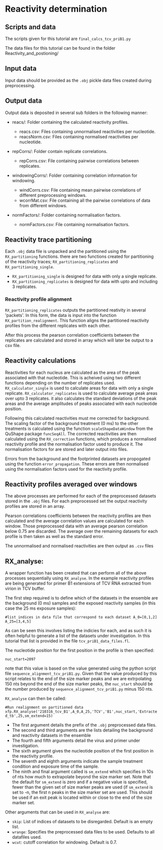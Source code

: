 # Reactivity determination

## Scripts and data

The scripts given for this tutorial are `final_calcs_tcv_priB1.py`

The data files for this tutorial can be found in the folder Reactivity_and_postioning/

## Input data

Input data should be provided as the `.obj` pickle data files created during preprocessing.

## Output data

Output data is deposited in several sub folders in the following manner:

- reacs/: Folder containing the calculated reactivity profiles. 
  - reacs.csv: Files containing unnormalised reactivities per nucleotide.
  - reacsNorm.csv: Files containing normalised reactivities per nucleotide.

- repCorrs/: Folder contain replicate correlations.
  - repCorrs.csv: File containing pairwise correlations between replicates.
 
- windowingCorrs/: Folder containing correlation information for windowing.
  - windCorrs.csv: File containing mean pairwise correlations of different preprocessing windows. 
  - wcorrMat.csv: File containing all the pairwise correlations of data from different windows. 

- normFactors/: Folder containing normalisation factors.
  - normFactors.csv: File containing normalisation factors. 

##  Reactivity trace partitioning

Each `.obj` data file is unpacked and the partitioned using the `RX_partitioning` functions. there are two functions created for partitioning of the reactivity traces; `RX_partitioning_replicates` and  `RX_partitioning_single`. 

- `RX_partitioning_single` is designed for data with only a single replicate. 
- `RX_partitioning_replicates` is designed for data with upto and including 3 replicates. 

### Reactivity profile alignment

`RX_partitioning_replicates` outputs the partitioned reativity in several 'packets'. In this form, the data is input into the function `RX_partition_realignment`. This function aligns the partitioned reactivity profiles from the different replicates with each other.

After this process the pearson correlation coefficients between the replicates are calculated and stored in array which will later be output to a csv file. 

## Reactivity calculations 

Reactivities for each nucleus are calculated as the area of the peak associated with that nucleotide. This is acheived using two different functions depending on the number of replicates used. `RX_calculator_single` is used to calculate areas for data with only a single replicate. `RX_calculator_replicates` is used to calculate average peak areas over upto 3 replicates. it also calculates the standard deviations of the peak areas and the average amplitudes of peaks associated with each nucleotide position. 

Following this calculated reactivities must me corrected for background. The scaling factor of the background treatment (0 ms) to the other treatments is calculated using the function `scaleShapeDataWindow` from the QuShape package `funcSeqAll`. The corrected reactivities are then calculated using the `RX_correction` functions, which produces a normalised reactivity profile and the normalisation factor used to produce it. The normalisation factors for are stored and later output into files. 

Errors from the background and the footprinted datasets are propogated using the function `error_propagation`. These errors are then normalised using the normalisation factors used for the reactivity profile. 

## Reactivity profiles averaged over windows

The above processes are performed for each of the preprocessed datasets stored in the `.obj` files. For each preprocessed set the output reactivity profiles are stored in an array.

Pearson correlations coefficients between the reactivity profiles are then calculated and the average correlation values are calculated for each window. Those preprocessed data with an average pearson correlation below 0.75 are discarded. The average over the remaining datasets for each profile is then taken as well as the standard error.

The unnormalised and normalised reactivities are then output as `.csv` files

## RX_analyse:
 
A wrapper function has been created that can perform all of the above processes sequentially using `RX_analyse`. In the example reactivity profiles are being generated for primer B1 extensions of TCV RNA extracted from virion in TCV buffer.

The first step required is to define which of the datasets in the ensemble are the background (0 ms) samples and the exposed reactivity samples (in this case the 25 ms exposure samples):

`
#list indices in data file that correspond to each dataset
A_0=[0,1,2]
A_25=[3,4,5]
`

As can be seen this involves listing the indicies for each, and as such it is often helpful to generate a list of the datasets under investigation. In this tutorial that list is provided in the file `tcv_priB1_data_files.fl`. 

The nucleotide position for the first position in the profile is then specified:

`
nuc_start=2097  
`

note that this value is based on the value generated using the python script file `sequence_alignment_tcv_priB1.py`. Given that the value produced by this script relates to the end of the size marker peaks and we are extrpolating 150 nts beyond the end of the size marker peaks, the `nuc_start` should be the number produced by `sequence_alignment_tcv_priB1.py` minus 150 nts. 


`RX_analyse` can then be called:

`
#Run realignment on partitioned data
xfp.RX_analyse('210316_tcv_B1',A_0,A_25,'TCV','B1',nuc_start,'Extracted_tb',25,sm_extend=15)
`

+ The first argument details the prefix of the `.obj` preprocessed data files. 
+ The second and third arguments are the lists detailing the background and reactivity datasets in the ensemble
+ The fourth and fifth arguments detail the virus and primer under investigation. 
+ The sixth argument gives the nucleotide position of the first position in the reactivity profile. 
+ The seventh and eighth arguments indicate the sample treatment condition and exposure time of the sample. 
+ The ninth and final argument called is `sm_extend` which specifies in 10s of nts how much to extrapolate beyond the size marker set. Note that the default for `sm_extend` is zero and if a negative value is specified, fewer than the given set of size marker peaks are used (if `sm_extend` is set to -n, the first n peaks in the size marker set are used. This should be used if an exit peak is located within or close to the end of the size marker set.

Other arguments that can be used in `RX_analyse` are:

+ `skip`: List of indices of datasets to be disregarded. Default is an empty list. 
+ `wrange`: Specifies the preprocessed data files to be used. Defaults to all datafiles used. 
+ `wcut`: cutoff correlation for windowing. Default is 0.7. 
